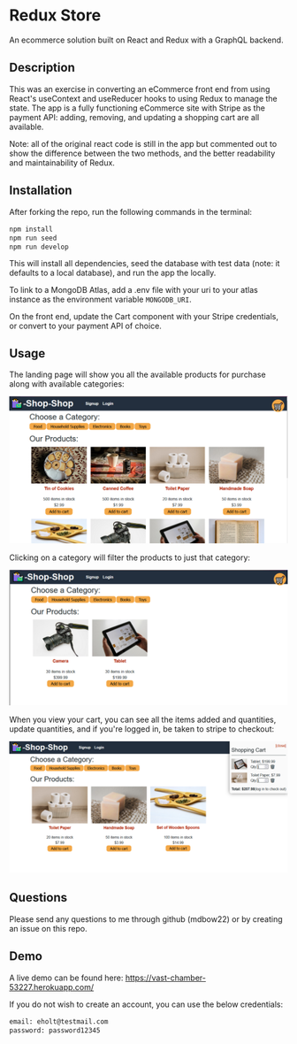 # Redux Store

An ecommerce solution built on React and Redux with a GraphQL backend.

## Description

This was an exercise in converting an eCommerce front end from using React's useContext and useReducer hooks to using Redux to manage the state. The app is a fully functioning eCommerce site with Stripe as the payment API: adding, removing, and updating a shopping cart are all available.

Note: all of the original react code is still in the app but commented out to show the difference between the two methods, and the better readability and maintainability of Redux.

## Installation

After forking the repo, run the following commands in the terminal:

    npm install
    npm run seed
    npm run develop

This will install all dependencies, seed the database with test data (note: it defaults to a local database), and run the app the locally.

To link to a MongoDB Atlas, add a .env file with your uri to your atlas instance as the environment variable ``MONGODB_URI``.

On the front end, update the Cart component with your Stripe credentials, or convert to your payment API of choice.

## Usage

The landing page will show you all the available products for purchase along with available categories:

![screenshot of landing page](./screenshots/landing-page.png)

Clicking on a category will filter the products to just that category:

![screenshot of products filtered by electronics](./screenshots/category.png)

When you view your cart, you can see all the items added and quantities, update quantities, and if you're logged in, be taken to stripe to checkout:

![screenshot of page with cart visible](./screenshots/open-cart.png)

## Questions

Please send any questions to me through github (mdbow22) or by creating an issue on this repo.

## Demo

A live demo can be found here: https://vast-chamber-53227.herokuapp.com/

If you do not wish to create an account, you can use the below credentials:

    email: eholt@testmail.com
    password: password12345
